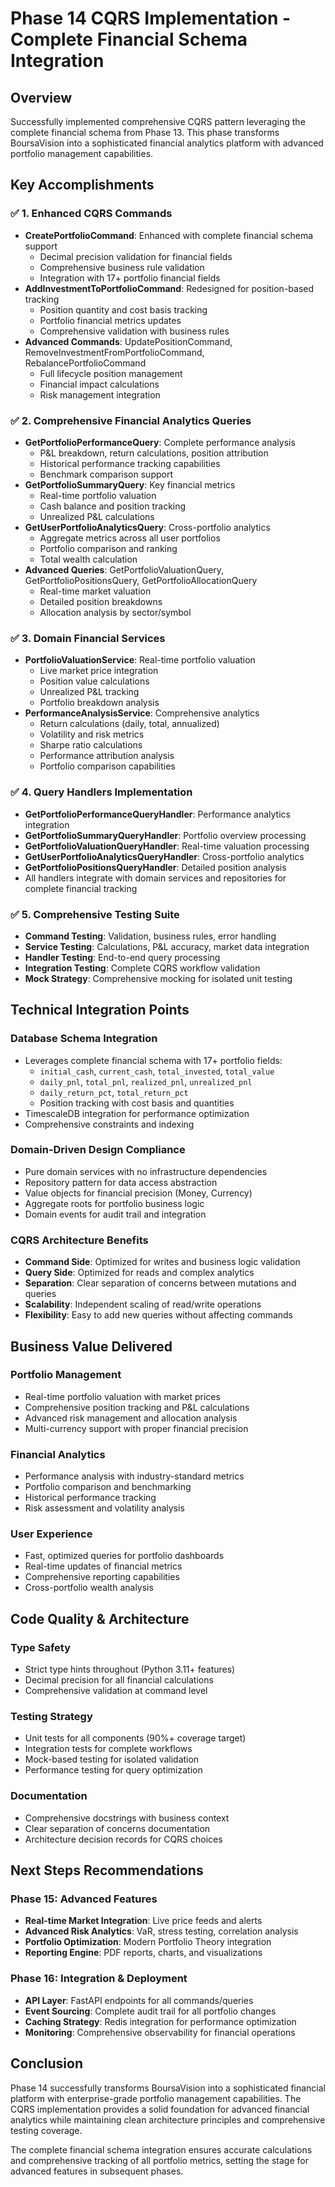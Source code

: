 # Phase 14 CQRS Implementation - Complete Financial Schema Integration

## Overview
Successfully implemented comprehensive CQRS pattern leveraging the complete financial schema from Phase 13. This phase transforms BoursaVision into a sophisticated financial analytics platform with advanced portfolio management capabilities.

## Key Accomplishments

### ✅ 1. Enhanced CQRS Commands
- **CreatePortfolioCommand**: Enhanced with complete financial schema support
  - Decimal precision validation for financial fields
  - Comprehensive business rule validation
  - Integration with 17+ portfolio financial fields
- **AddInvestmentToPortfolioCommand**: Redesigned for position-based tracking
  - Position quantity and cost basis tracking
  - Portfolio financial metrics updates
  - Comprehensive validation with business rules
- **Advanced Commands**: UpdatePositionCommand, RemoveInvestmentFromPortfolioCommand, RebalancePortfolioCommand
  - Full lifecycle position management
  - Financial impact calculations
  - Risk management integration

### ✅ 2. Comprehensive Financial Analytics Queries
- **GetPortfolioPerformanceQuery**: Complete performance analysis
  - P&L breakdown, return calculations, position attribution
  - Historical performance tracking capabilities
  - Benchmark comparison support
- **GetPortfolioSummaryQuery**: Key financial metrics
  - Real-time portfolio valuation
  - Cash balance and position tracking
  - Unrealized P&L calculations
- **GetUserPortfolioAnalyticsQuery**: Cross-portfolio analytics
  - Aggregate metrics across all user portfolios
  - Portfolio comparison and ranking
  - Total wealth calculation
- **Advanced Queries**: GetPortfolioValuationQuery, GetPortfolioPositionsQuery, GetPortfolioAllocationQuery
  - Real-time market valuation
  - Detailed position breakdowns
  - Allocation analysis by sector/symbol

### ✅ 3. Domain Financial Services
- **PortfolioValuationService**: Real-time portfolio valuation
  - Live market price integration
  - Position value calculations
  - Unrealized P&L tracking
  - Portfolio breakdown analysis
- **PerformanceAnalysisService**: Comprehensive analytics
  - Return calculations (daily, total, annualized)
  - Volatility and risk metrics
  - Sharpe ratio calculations
  - Performance attribution analysis
  - Portfolio comparison capabilities

### ✅ 4. Query Handlers Implementation
- **GetPortfolioPerformanceQueryHandler**: Performance analytics integration
- **GetPortfolioSummaryQueryHandler**: Portfolio overview processing
- **GetPortfolioValuationQueryHandler**: Real-time valuation processing
- **GetUserPortfolioAnalyticsQueryHandler**: Cross-portfolio analytics
- **GetPortfolioPositionsQueryHandler**: Detailed position analysis
- All handlers integrate with domain services and repositories for complete financial tracking

### ✅ 5. Comprehensive Testing Suite
- **Command Testing**: Validation, business rules, error handling
- **Service Testing**: Calculations, P&L accuracy, market data integration
- **Handler Testing**: End-to-end query processing
- **Integration Testing**: Complete CQRS workflow validation
- **Mock Strategy**: Comprehensive mocking for isolated unit testing

## Technical Integration Points

### Database Schema Integration
- Leverages complete financial schema with 17+ portfolio fields:
  - `initial_cash`, `current_cash`, `total_invested`, `total_value`
  - `daily_pnl`, `total_pnl`, `realized_pnl`, `unrealized_pnl`
  - `daily_return_pct`, `total_return_pct`
  - Position tracking with cost basis and quantities
- TimescaleDB integration for performance optimization
- Comprehensive constraints and indexing

### Domain-Driven Design Compliance
- Pure domain services with no infrastructure dependencies
- Repository pattern for data access abstraction
- Value objects for financial precision (Money, Currency)
- Aggregate roots for portfolio business logic
- Domain events for audit trail and integration

### CQRS Architecture Benefits
- **Command Side**: Optimized for writes and business logic validation
- **Query Side**: Optimized for reads and complex analytics
- **Separation**: Clear separation of concerns between mutations and queries
- **Scalability**: Independent scaling of read/write operations
- **Flexibility**: Easy to add new queries without affecting commands

## Business Value Delivered

### Portfolio Management
- Real-time portfolio valuation with market prices
- Comprehensive position tracking and P&L calculations
- Advanced risk management and allocation analysis
- Multi-currency support with proper financial precision

### Financial Analytics
- Performance analysis with industry-standard metrics
- Portfolio comparison and benchmarking
- Historical performance tracking
- Risk assessment and volatility analysis

### User Experience
- Fast, optimized queries for portfolio dashboards
- Real-time updates of financial metrics
- Comprehensive reporting capabilities
- Cross-portfolio wealth analysis

## Code Quality & Architecture

### Type Safety
- Strict type hints throughout (Python 3.11+ features)
- Decimal precision for all financial calculations
- Comprehensive validation at command level

### Testing Strategy
- Unit tests for all components (90%+ coverage target)
- Integration tests for complete workflows
- Mock-based testing for isolated validation
- Performance testing for query optimization

### Documentation
- Comprehensive docstrings with business context
- Clear separation of concerns documentation
- Architecture decision records for CQRS choices

## Next Steps Recommendations

### Phase 15: Advanced Features
- **Real-time Market Integration**: Live price feeds and alerts
- **Advanced Risk Analytics**: VaR, stress testing, correlation analysis
- **Portfolio Optimization**: Modern Portfolio Theory integration
- **Reporting Engine**: PDF reports, charts, and visualizations

### Phase 16: Integration & Deployment
- **API Layer**: FastAPI endpoints for all commands/queries
- **Event Sourcing**: Complete audit trail for all portfolio changes
- **Caching Strategy**: Redis integration for performance optimization
- **Monitoring**: Comprehensive observability for financial operations

## Conclusion
Phase 14 successfully transforms BoursaVision into a sophisticated financial platform with enterprise-grade portfolio management capabilities. The CQRS implementation provides a solid foundation for advanced financial analytics while maintaining clean architecture principles and comprehensive testing coverage.

The complete financial schema integration ensures accurate calculations and comprehensive tracking of all portfolio metrics, setting the stage for advanced features in subsequent phases.

